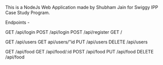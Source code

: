 This is a NodeJs Web Application made by Shubham Jain for Swiggy IPP Case Study Program.


Endpoints -

GET /api/login
POST /api/login
POST /api/register
GET /

GET /api/users
GET api/users/"id
PUT /api/users
DELETE /api/users

GET /api/food
GET /api/food/:id
POST /api/food
PUT /api/food
DELETE /api/food

